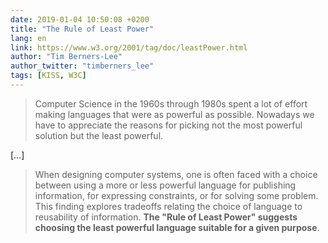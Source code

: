```yaml
---
date: 2019-01-04 10:50:08 +0200
title: "The Rule of Least Power"
lang: en
link: https://www.w3.org/2001/tag/doc/leastPower.html
author: "Tim Berners-Lee"
author_twitter: "timberners_lee"
tags: [KISS, W3C]
---
```


> Computer Science in the 1960s through 1980s spent a lot of effort making languages that were as powerful as possible. Nowadays we have to appreciate the reasons for picking not the most powerful solution but the least powerful.

[…]

> When designing computer systems, one is often faced with a choice between using a more or less powerful language for publishing information, for expressing constraints, or for solving some problem. This finding explores tradeoffs relating the choice of language to reusability of information. **The "Rule of Least Power" suggests choosing the least powerful language suitable for a given purpose**.

